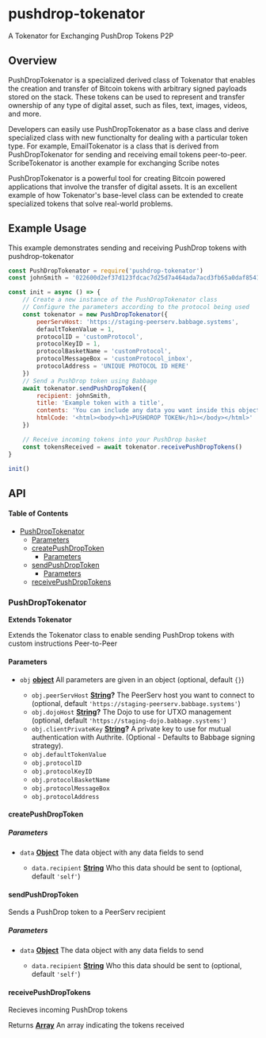 # pushdrop-tokenator

A Tokenator for Exchanging PushDrop Tokens P2P

## Overview
PushDropTokenator is a specialized derived class of Tokenator that enables the creation and transfer of Bitcoin tokens with arbitrary signed payloads stored on the stack. These tokens can be used to represent and transfer ownership of any type of digital asset, such as files, text, images, videos, and more.

Developers can easily use PushDropTokenator as a base class and derive specialized class with new functionalty for dealing with a particular token type. For example, EmailTokenator is a class that is derived from PushDropTokenator for sending and receiving email tokens peer-to-peer. ScribeTokenator is another example for exchanging Scribe notes

PushDropTokenator is a powerful tool for creating Bitcoin powered applications that involve the transfer of digital assets. It is an excellent example of how Tokenator's base-level class can be extended to create specialized tokens that solve real-world problems.

## Example Usage

This example demonstrates sending and receiving PushDrop tokens with pushdrop-tokenator

```js
const PushDropTokenator = require('pushdrop-tokenator')
const johnSmith = '022600d2ef37d123fdcac7d25d7a464ada7acd3fb65a0daf85412140ee20884311'

const init = async () => {
    // Create a new instance of the PushDropTokenator class
    // Configure the parameters according to the protocol being used
    const tokenator = new PushDropTokenator({
        peerServHost: 'https://staging-peerserv.babbage.systems',
        defaultTokenValue = 1,
        protocolID = 'customProtocol',
        protocolKeyID = 1,
        protocolBasketName = 'customProtocol',
        protocolMessageBox = 'customProtocol_inbox',
        protocolAddress = 'UNIQUE PROTOCOL ID HERE'
    })
    // Send a PushDrop token using Babbage
    await tokenator.sendPushDropToken({
        recipient: johnSmith,
        title: 'Example token with a title',
        contents: 'You can include any data you want inside this object.',
        htmlCode: '<html><body><h1>PUSHDROP TOKEN</h1></body></html>'
    })

    // Receive incoming tokens into your PushDrop basket
    const tokensReceived = await tokenator.receivePushDropTokens()
}

init()
```

## API

<!-- Generated by documentation.js. Update this documentation by updating the source code. -->

#### Table of Contents

*   [PushDropTokenator](#pushdroptokenator)
    *   [Parameters](#parameters)
    *   [createPushDropToken](#createpushdroptoken)
        *   [Parameters](#parameters-1)
    *   [sendPushDropToken](#sendpushdroptoken)
        *   [Parameters](#parameters-2)
    *   [receivePushDropTokens](#receivepushdroptokens)

### PushDropTokenator

**Extends Tokenator**

Extends the Tokenator class to enable sending PushDrop tokens with custom instructions Peer-to-Peer

#### Parameters

*   `obj` **[object](https://developer.mozilla.org/docs/Web/JavaScript/Reference/Global_Objects/Object)** All parameters are given in an object (optional, default `{}`)

    *   `obj.peerServHost` **[String](https://developer.mozilla.org/docs/Web/JavaScript/Reference/Global_Objects/String)?** The PeerServ host you want to connect to (optional, default `'https://staging-peerserv.babbage.systems'`)
    *   `obj.dojoHost` **[String](https://developer.mozilla.org/docs/Web/JavaScript/Reference/Global_Objects/String)?** The Dojo to use for UTXO management (optional, default `'https://staging-dojo.babbage.systems'`)
    *   `obj.clientPrivateKey` **[String](https://developer.mozilla.org/docs/Web/JavaScript/Reference/Global_Objects/String)?** A private key to use for mutual authentication with Authrite. (Optional - Defaults to Babbage signing strategy).
    *   `obj.defaultTokenValue`  
    *   `obj.protocolID`  
    *   `obj.protocolKeyID`  
    *   `obj.protocolBasketName`  
    *   `obj.protocolMessageBox`  
    *   `obj.protocolAddress`  

#### createPushDropToken

##### Parameters

*   `data` **[Object](https://developer.mozilla.org/docs/Web/JavaScript/Reference/Global_Objects/Object)** The data object with any data fields to send

    *   `data.recipient` **[String](https://developer.mozilla.org/docs/Web/JavaScript/Reference/Global_Objects/String)** Who this data should be sent to (optional, default `'self'`)

#### sendPushDropToken

Sends a PushDrop token to a PeerServ recipient

##### Parameters

*   `data` **[Object](https://developer.mozilla.org/docs/Web/JavaScript/Reference/Global_Objects/Object)** The data object with any data fields to send

    *   `data.recipient` **[String](https://developer.mozilla.org/docs/Web/JavaScript/Reference/Global_Objects/String)** Who this data should be sent to (optional, default `'self'`)

#### receivePushDropTokens

Recieves incoming PushDrop tokens

Returns **[Array](https://developer.mozilla.org/docs/Web/JavaScript/Reference/Global_Objects/Array)** An array indicating the tokens received
